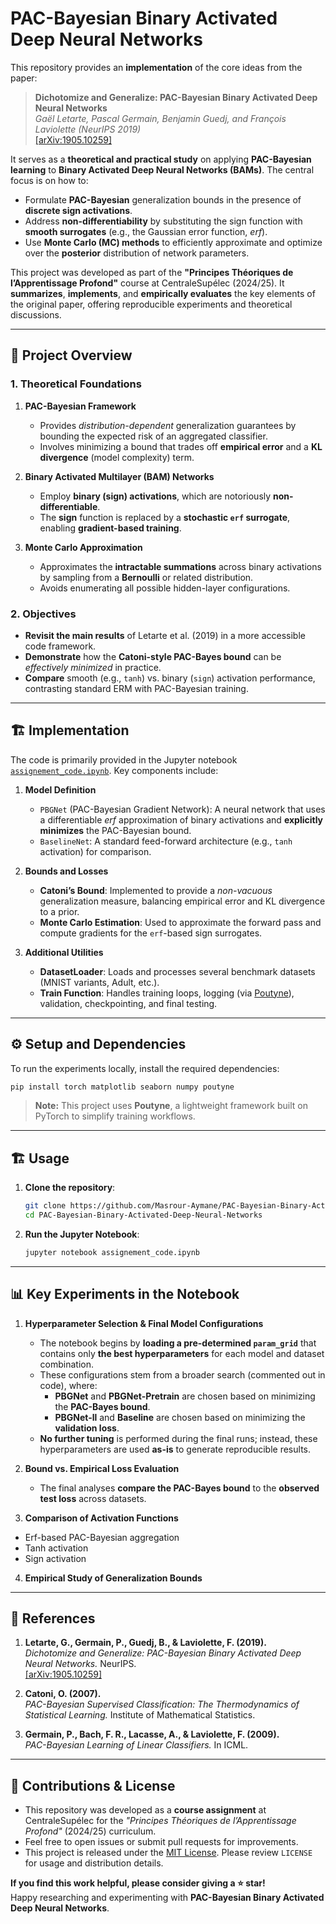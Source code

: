 # PAC-Bayesian Binary Activated Deep Neural Networks

This repository provides an **implementation** of the core ideas from the paper:

> **Dichotomize and Generalize: PAC-Bayesian Binary Activated Deep Neural Networks**  
> *Gaël Letarte, Pascal Germain, Benjamin Guedj, and François Laviolette (NeurIPS 2019)*  
> [[arXiv:1905.10259]](https://arxiv.org/abs/1905.10259)

It serves as a **theoretical and practical study** on applying **PAC-Bayesian learning** to **Binary Activated Deep Neural Networks (BAMs)**. The central focus is on how to:
- Formulate **PAC-Bayesian** generalization bounds in the presence of **discrete sign activations**.
- Address **non-differentiability** by substituting the sign function with **smooth surrogates** (e.g., the Gaussian error function, *erf*).
- Use **Monte Carlo (MC) methods** to efficiently approximate and optimize over the **posterior** distribution of network parameters.

This project was developed as part of the **"Principes Théoriques de l’Apprentissage Profond"** course at CentraleSupélec (2024/25). It **summarizes**, **implements**, and **empirically evaluates** the key elements of the original paper, offering reproducible experiments and theoretical discussions.

---

## 📌 Project Overview

### 1. Theoretical Foundations

1. **PAC-Bayesian Framework**  
   - Provides *distribution-dependent* generalization guarantees by bounding the expected risk of an aggregated classifier.  
   - Involves minimizing a bound that trades off **empirical error** and a **KL divergence** (model complexity) term.

2. **Binary Activated Multilayer (BAM) Networks**  
   - Employ **binary (sign) activations**, which are notoriously **non-differentiable**.  
   - The **sign** function is replaced by a **stochastic `erf` surrogate**, enabling **gradient-based training**.

3. **Monte Carlo Approximation**  
   - Approximates the **intractable summations** across binary activations by sampling from a **Bernoulli** or related distribution.  
   - Avoids enumerating all possible hidden-layer configurations.

### 2. Objectives
- **Revisit the main results** of Letarte et al. (2019) in a more accessible code framework.  
- **Demonstrate** how the **Catoni-style PAC-Bayes bound** can be *effectively minimized* in practice.  
- **Compare** smooth (e.g., `tanh`) vs. binary (`sign`) activation performance, contrasting standard ERM with PAC-Bayesian training.  

---

## 🏗 Implementation

The code is primarily provided in the Jupyter notebook [`assignement_code.ipynb`](./assignement_code.ipynb). Key components include:

1. **Model Definition**  
   - `PBGNet` (PAC-Bayesian Gradient Network): A neural network that uses a differentiable *erf* approximation of binary activations and **explicitly minimizes** the PAC-Bayesian bound.  
   - `BaselineNet`: A standard feed-forward architecture (e.g., `tanh` activation) for comparison.

2. **Bounds and Losses**  
   - **Catoni’s Bound**: Implemented to provide a *non-vacuous* generalization measure, balancing empirical error and KL divergence to a prior.  
   - **Monte Carlo Estimation**: Used to approximate the forward pass and compute gradients for the `erf`-based sign surrogates.

3. **Additional Utilities**  
   - **DatasetLoader**: Loads and processes several benchmark datasets (MNIST variants, Adult, etc.).  
   - **Train Function**: Handles training loops, logging (via [Poutyne](https://poutyne.org/)), validation, checkpointing, and final testing.

---

## ⚙ **Setup and Dependencies**
To run the experiments locally, install the required dependencies:

```bash
pip install torch matplotlib seaborn numpy poutyne
```

> **Note:** This project uses **Poutyne**, a lightweight framework built on PyTorch to simplify training workflows.

---

## 🏗 **Usage**
1. **Clone the repository**:
   ```bash
   git clone https://github.com/Masrour-Aymane/PAC-Bayesian-Binary-Activated-Deep-Neural-Networks.git
   cd PAC-Bayesian-Binary-Activated-Deep-Neural-Networks
   ```

2. **Run the Jupyter Notebook**:
   ```bash
   jupyter notebook assignement_code.ipynb
   ```

---

## 📊 Key Experiments in the Notebook

1. **Hyperparameter Selection & Final Model Configurations**  
   - The notebook begins by **loading a pre-determined `param_grid`** that contains only **the best hyperparameters** for each model and dataset combination.  
   - These configurations stem from a broader search (commented out in code), where:
     - **PBGNet** and **PBGNet-Pretrain** are chosen based on minimizing the **PAC-Bayes bound**.  
     - **PBGNet-ll** and **Baseline** are chosen based on minimizing the **validation loss**.
   - **No further tuning** is performed during the final runs; instead, these hyperparameters are used **as-is** to generate reproducible results.

2. **Bound vs. Empirical Loss Evaluation**  
   - The final analyses **compare the PAC-Bayes bound** to the **observed test loss** across datasets.
  
3. **Comparison of Activation Functions**  
  - Erf-based PAC-Bayesian aggregation
  - Tanh activation
  - Sign activation
    
4. **Empirical Study of Generalization Bounds**  


---

## 📜 References

1. **Letarte, G., Germain, P., Guedj, B., & Laviolette, F. (2019).**  
   *Dichotomize and Generalize: PAC-Bayesian Binary Activated Deep Neural Networks.* NeurIPS.  
   [[arXiv:1905.10259]](https://arxiv.org/abs/1905.10259)

2. **Catoni, O. (2007).**  
   *PAC-Bayesian Supervised Classification: The Thermodynamics of Statistical Learning.* Institute of Mathematical Statistics.

3. **Germain, P., Bach, F. R., Lacasse, A., & Laviolette, F. (2009).**  
   *PAC-Bayesian Learning of Linear Classifiers.* In ICML.

---

## 🤝 Contributions & License

- This repository was developed as a **course assignment** at CentraleSupélec for the *"Principes Théoriques de l’Apprentissage Profond"* (2024/25) curriculum.  
- Feel free to open issues or submit pull requests for improvements.
- This project is released under the [MIT License](LICENSE). Please review `LICENSE` for usage and distribution details.

**If you find this work helpful, please consider giving a ⭐ star!**  
Happy researching and experimenting with **PAC-Bayesian Binary Activated Deep Neural Networks**.
